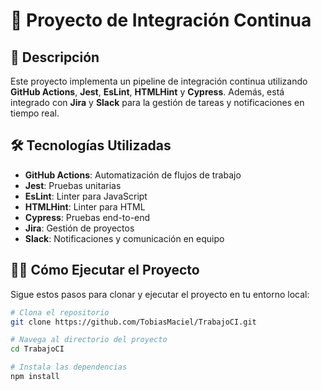 # 🎉 Proyecto de Integración Continua

## 🚀 Descripción

Este proyecto implementa un pipeline de integración continua utilizando **GitHub Actions**, **Jest**, **EsLint**, **HTMLHint** y **Cypress**. Además, está integrado con **Jira** y **Slack** para la gestión de tareas y notificaciones en tiempo real.

## 🛠️ Tecnologías Utilizadas

- **GitHub Actions**: Automatización de flujos de trabajo
- **Jest**: Pruebas unitarias
- **EsLint**: Linter para JavaScript
- **HTMLHint**: Linter para HTML
- **Cypress**: Pruebas end-to-end
- **Jira**: Gestión de proyectos
- **Slack**: Notificaciones y comunicación en equipo

## 🏃‍♂️ Cómo Ejecutar el Proyecto

Sigue estos pasos para clonar y ejecutar el proyecto en tu entorno local:

```bash
# Clona el repositorio
git clone https://github.com/TobiasMaciel/TrabajoCI.git

# Navega al directorio del proyecto
cd TrabajoCI

# Instala las dependencias
npm install
